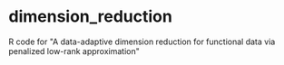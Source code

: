 # dimension_reduction
R code for "A data-adaptive dimension reduction for functional data via penalized low-rank approximation"
